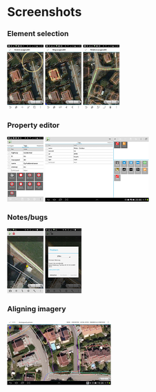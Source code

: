 # Screenshots

### Element selection
[![](images/node-selected-thumb.png)](images/node-selected.png) [![](images/way-selected-thumb.png)](images/way-selected.png) [![](images/relation-selected-thumb.png)](images/relation-selected.png)

### Property editor
[![](images/Tageditor-0.9.6-thumb.png)](images/Tageditor-0.9.6.png) [![](images/Tablet-layout-0.9.6-thumb.png)](images/Tablet-layout-0.9.6.png)

### Notes/bugs
[![](images/bug-thumb.png)](images/bug.png) [![](images/bug-display-thumb.png)](images/bug-display.png)

### Aligning imagery
[![](images/aligning-imagery-thumb.png)](images/aligning-imagery.png)
